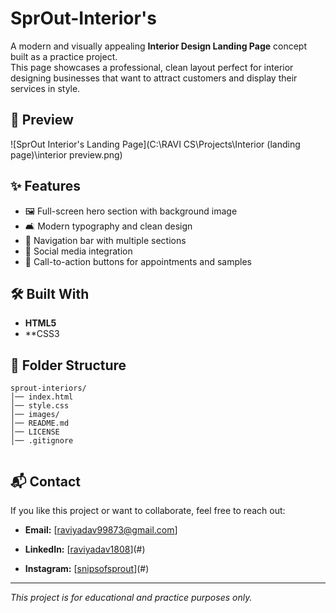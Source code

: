 # SprOut-Interior's

A modern and visually appealing **Interior Design Landing Page** concept built as a practice project.  
This page showcases a professional, clean layout perfect for interior designing businesses that want to attract customers and display their services in style.



## 📸 Preview
![SprOut Interior's Landing Page](C:\RAVI CS\Projects\Interior (landing page)\interior  preview.png) <!-- Replace with your actual screenshot path -->

## ✨ Features
- 🖼️ Full-screen hero section with background image
- 🛋️ Modern typography and clean design
- 🔗 Navigation bar with multiple sections
- 📢 Social media integration
- 🎯 Call-to-action buttons for appointments and samples

## 🛠️ Built With
- **HTML5**
- **CSS3 

## 📂 Folder Structure
```
sprout-interiors/
│── index.html
│── style.css
│── images/
│── README.md
│── LICENSE
│── .gitignore
 
```

## 📬 Contact
If you like this project or want to collaborate, feel free to reach out:
- **Email:** [[raviyadav99873@gmail.com](raviyadav99873@gmail.com)]
- **LinkedIn:** [[raviyadav1808](https://www.linkedin.com/in/ravi-yadav1808/)](#)


- **Instagram:** [[snipsofsprout](https://www.instagram.com/snipsofsprout/#)](#)

---
*This project is for educational and practice purposes only.*
